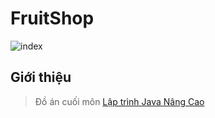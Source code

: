 # FruitShop
![index](https://github.com/user-attachments/assets/b1448fe9-c2b4-4069-8cc9-36270aefd514)

## Giới thiệu
> Đồ án cuối môn [Lập trình Java Nâng Cao](https://github.com/KietChauu/Java_Spring-Boot)
